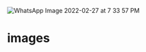 ![WhatsApp Image 2022-02-27 at 7 33 57 PM](https://user-images.githubusercontent.com/64136707/155909898-5f7c7758-01b0-446c-b5fb-74c2c23a9e08.jpeg)
# images
